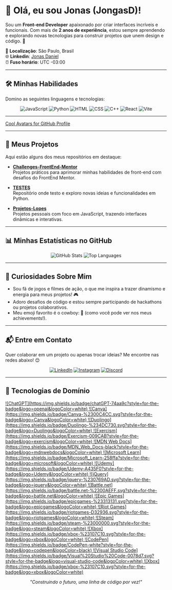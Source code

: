 # 👋 Olá, eu sou Jonas (JongasD)!


Sou um **Front-end Developer** apaixonado por criar interfaces incríveis e funcionais. Com mais de **2 anos de experiência**, estou sempre aprendendo e explorando novas tecnologias para construir projetos que unem design e código. 🚀

📍 **Localização**: São Paulo, Brasil  
🌐 **Linkedin**: [Jonas Daniel](https://www.linkedin.com/in/jonas-daniel-9904b63)  
⏰ **Fuso horário**: UTC -03:00

---

## 🛠️ Minhas Habilidades

Domino as seguintes linguagens e tecnologias:

<p align="center">
  <img src="https://img.shields.io/badge/JavaScript-F7DF1E?style=for-the-badge&logo=javascript&logoColor=black" alt="JavaScript">
  <img src="https://img.shields.io/badge/Python-3776AB?style=for-the-badge&logo=python&logoColor=white" alt="Python">
  <img src="https://img.shields.io/badge/HTML5-E34F26?style=for-the-badge&logo=html5&logoColor=white" alt="HTML">
  <img src="https://img.shields.io/badge/CSS3-1572B6?style=for-the-badge&logo=css3&logoColor=white" alt="CSS">
  <img src="https://img.shields.io/badge/C++-00599C?style=for-the-badge&logo=c%2B%2B&logoColor=white" alt="C++">
  <img src="https://img.shields.io/badge/React-61DAFB?style=for-the-badge&logo=react&logoColor=black" alt="React"> 
  <img src="https://img.shields.io/badge/Vite-646CFF?style=for-the-badge&logo=vite&logoColor=white" alt="Vite"> 
</p>

---
[Cool Avatars for GitHub Profile](#--cool-avatars-for-github-profile---)

---

## 📂 Meus Projetos

Aqui estão alguns dos meus repositórios em destaque:

- **[Challenges-FrontEnd-Mentor](https://github.com/JongasD/Challenges-FrontEnd-Mentor)**  
  Projetos práticos para aprimorar minhas habilidades de front-end com desafios do FrontEnd Mentor.

- **[TESTES](https://github.com/JongasD/TESTES)**  
  Repositório onde testo e exploro novas ideias e funcionalidades em Python.

- **[Projetos-Lopes](https://github.com/JongasD/Projetos-Lopes)**  
  Projetos pessoais com foco em JavaScript, trazendo interfaces dinâmicas e interativas.

---

## 📊 Minhas Estatísticas no GitHub

<p align="center">
  <img src="https://github-readme-stats.vercel.app/api?username=JongasD&show_icons=true&theme=radical" alt="GitHub Stats">
  <img src="https://github-readme-stats.vercel.app/api/top-langs/?username=JongasD&layout=compact&theme=radical" alt="Top Languages">
</p>

---

## 🌟 Curiosidades Sobre Mim

- Sou fã de jogos e filmes de ação, o que me inspira a trazer dinamismo e energia para meus projetos! 🎮
- Adoro desafios de código e estou sempre participando de hackathons ou projetos colaborativos.
- Meu emoji favorito é o cowboy: 🤠 (como você pode ver nos meus achievements!).

---

## 📬 Entre em Contato
Quer colaborar em um projeto ou apenas trocar ideias? Me encontre nas redes abaixo! 😊

<p align="center">
  <a href="https://www.linkedin.com/in/jonas-daniel-9904b63">
    <img src="https://img.shields.io/badge/LinkedIn-0077B5?style=for-the-badge&logo=linkedin&logoColor=white" alt="LinkedIn"></a>
    <a href="https://instagram.com/carinbaaj"><img src="https://img.shields.io/badge/Instagram-E4405F?style=for-the-badge&logo=instagram&logoColor=white" alt="Instagram"></a> <a href="https://discord.com/users/carinba"><img src="https://img.shields.io/badge/Discord-5865F2?style=for-the-badge&logo=discord&logoColor=white" alt="Discord"></a> 
</p>

---

## 🤖 Tecnologias de Domínio
<p aling="center">
  <a href= "a">
    	![ChatGPT](https://img.shields.io/badge/chatGPT-74aa9c?style=for-the-badge&logo=openai&logoColor=white)
  </a>
  <a href= "a">
      ![Canva](https://img.shields.io/badge/Canva-%2300C4CC.svg?style=for-the-badge&logo=Canva&logoColor=white)
  </a>
  <a href= "a">
     ![Duolingo](https://img.shields.io/badge/Duolingo-%234DC730.svg?style=for-the-badge&logo=Duolingo&logoColor=white)
  </a>
  <a href= "a">
      ![Exercism](https://img.shields.io/badge/Exercism-009CAB?style=for-the-badge&logo=exercism&logoColor=white)
  </a>
  <a href= "a">
      ![MDN Web Docs](https://img.shields.io/badge/MDN_Web_Docs-black?style=for-the-badge&logo=mdnwebdocs&logoColor=white)
  </a>
  <a href= "a">
      ![Microsoft Learn](https://img.shields.io/badge/Microsoft_Learn-258ffa?style=for-the-badge&logo=microsoft&logoColor=white)
  </a>
   <a href= "a">
      ![Udemy](https://img.shields.io/badge/Udemy-A435F0?style=for-the-badge&logo=Udemy&logoColor=white)
  </a>
   <a href= "a">
      ![jQuery](https://img.shields.io/badge/jquery-%230769AD.svg?style=for-the-badge&logo=jquery&logoColor=white)
  </a>
   <a href= "a">
      ![Battle.net](https://img.shields.io/badge/battle.net-%2300AEFF.svg?style=for-the-badge&logo=battle.net&logoColor=white)
  </a>
<a href= "a">
      ![Epic Games](https://img.shields.io/badge/epicgames-%23313131.svg?style=for-the-badge&logo=epicgames&logoColor=white)
  </a>
<a href= "a">
      ![Riot Games](https://img.shields.io/badge/riotgames-D32936.svg?style=for-the-badge&logo=riotgames&logoColor=white)
  </a>
<a href= "a">
      ![Steam](https://img.shields.io/badge/steam-%23000000.svg?style=for-the-badge&logo=steam&logoColor=white)
  </a>
<a href= "a">
      ![Xbox](https://img.shields.io/badge/xbox-%23107C10.svg?style=for-the-badge&logo=xbox&logoColor=white)
  </a>
<a href= "a">
      ![CodePen](https://img.shields.io/badge/CodePen-white?style=for-the-badge&logo=codepen&logoColor=black)
  </a>
<a href= "a">
      ![Visual Studio Code](https://img.shields.io/badge/Visual%20Studio%20Code-0078d7.svg?style=for-the-badge&logo=visual-studio-code&logoColor=white)
  </a>
<a href= "a">
      ![Xbox](https://img.shields.io/badge/xbox-%23107C10.svg?style=for-the-badge&logo=xbox&logoColor=white)
  </a>

  
</p>

<p align="center">
  <i>"Construindo o futuro, uma linha de código por vez!"</i>
</p>
